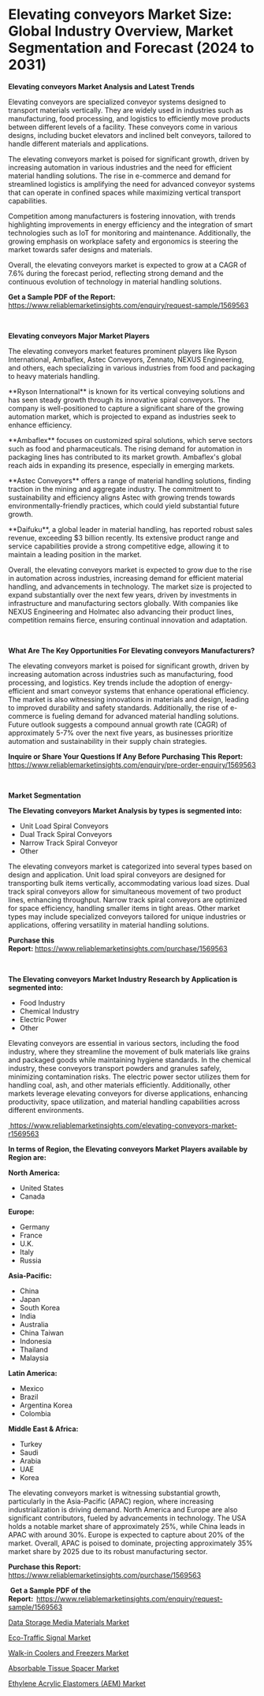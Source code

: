 <p><h1>Elevating conveyors Market Size: Global Industry Overview, Market Segmentation and Forecast (2024 to 2031)</h1></p><p><strong>Elevating conveyors Market Analysis and Latest Trends</strong></p>
<p><p>Elevating conveyors are specialized conveyor systems designed to transport materials vertically. They are widely used in industries such as manufacturing, food processing, and logistics to efficiently move products between different levels of a facility. These conveyors come in various designs, including bucket elevators and inclined belt conveyors, tailored to handle different materials and applications.</p><p>The elevating conveyors market is poised for significant growth, driven by increasing automation in various industries and the need for efficient material handling solutions. The rise in e-commerce and demand for streamlined logistics is amplifying the need for advanced conveyor systems that can operate in confined spaces while maximizing vertical transport capabilities. </p><p>Competition among manufacturers is fostering innovation, with trends highlighting improvements in energy efficiency and the integration of smart technologies such as IoT for monitoring and maintenance. Additionally, the growing emphasis on workplace safety and ergonomics is steering the market towards safer designs and materials.</p><p>Overall, the elevating conveyors market is expected to grow at a CAGR of 7.6% during the forecast period, reflecting strong demand and the continuous evolution of technology in material handling solutions.</p></p>
<p><strong>Get a Sample PDF of the Report:&nbsp;</strong> <a href="https://www.reliablemarketinsights.com/enquiry/request-sample/1569563?utm_campaign=1740&utm_medium=2&utm_source=Github&utm_content=ia&utm_term=14102024&utm_id=elevating-conveyors">https://www.reliablemarketinsights.com/enquiry/request-sample/1569563</a></p>
<p>&nbsp;</p>
<p><strong>Elevating conveyors Major Market Players</strong></p>
<p><p>The elevating conveyors market features prominent players like Ryson International, Ambaflex, Astec Conveyors, Zennato, NEXUS Engineering, and others, each specializing in various industries from food and packaging to heavy materials handling.</p><p>**Ryson International** is known for its vertical conveying solutions and has seen steady growth through its innovative spiral conveyors. The company is well-positioned to capture a significant share of the growing automation market, which is projected to expand as industries seek to enhance efficiency.</p><p>**Ambaflex** focuses on customized spiral solutions, which serve sectors such as food and pharmaceuticals. The rising demand for automation in packaging lines has contributed to its market growth. Ambaflex's global reach aids in expanding its presence, especially in emerging markets.</p><p>**Astec Conveyors** offers a range of material handling solutions, finding traction in the mining and aggregate industry. The commitment to sustainability and efficiency aligns Astec with growing trends towards environmentally-friendly practices, which could yield substantial future growth.</p><p>**Daifuku**, a global leader in material handling, has reported robust sales revenue, exceeding $3 billion recently. Its extensive product range and service capabilities provide a strong competitive edge, allowing it to maintain a leading position in the market.</p><p>Overall, the elevating conveyors market is expected to grow due to the rise in automation across industries, increasing demand for efficient material handling, and advancements in technology. The market size is projected to expand substantially over the next few years, driven by investments in infrastructure and manufacturing sectors globally. With companies like NEXUS Engineering and Holmatec also advancing their product lines, competition remains fierce, ensuring continual innovation and adaptation.</p></p>
<p>&nbsp;</p>
<p><strong>What Are The Key Opportunities For Elevating conveyors Manufacturers?</strong></p>
<p><p>The elevating conveyors market is poised for significant growth, driven by increasing automation across industries such as manufacturing, food processing, and logistics. Key trends include the adoption of energy-efficient and smart conveyor systems that enhance operational efficiency. The market is also witnessing innovations in materials and design, leading to improved durability and safety standards. Additionally, the rise of e-commerce is fueling demand for advanced material handling solutions. Future outlook suggests a compound annual growth rate (CAGR) of approximately 5-7% over the next five years, as businesses prioritize automation and sustainability in their supply chain strategies.</p></p>
<p><strong>Inquire or Share Your Questions If Any Before Purchasing This Report:</strong> <a href="https://www.reliablemarketinsights.com/enquiry/pre-order-enquiry/1569563?utm_campaign=1740&utm_medium=2&utm_source=Github&utm_content=ia&utm_term=14102024&utm_id=elevating-conveyors">https://www.reliablemarketinsights.com/enquiry/pre-order-enquiry/1569563</a></p>
<p>&nbsp;</p>
<p><strong>Market Segmentation</strong></p>
<p><strong>The Elevating conveyors Market Analysis by types is segmented into:</strong></p>
<p><ul><li>Unit Load Spiral Conveyors</li><li>Dual Track Spiral Conveyors</li><li>Narrow Track Spiral Conveyor</li><li>Other</li></ul></p>
<p><p>The elevating conveyors market is categorized into several types based on design and application. Unit load spiral conveyors are designed for transporting bulk items vertically, accommodating various load sizes. Dual track spiral conveyors allow for simultaneous movement of two product lines, enhancing throughput. Narrow track spiral conveyors are optimized for space efficiency, handling smaller items in tight areas. Other market types may include specialized conveyors tailored for unique industries or applications, offering versatility in material handling solutions.</p></p>
<p><strong>Purchase this Report:&nbsp;</strong><a href="https://www.reliablemarketinsights.com/purchase/1569563?utm_campaign=1740&utm_medium=2&utm_source=Github&utm_content=ia&utm_term=14102024&utm_id=elevating-conveyors">https://www.reliablemarketinsights.com/purchase/1569563</a></p>
<p>&nbsp;</p>
<p><strong>The Elevating conveyors Market Industry Research by Application is segmented into:</strong></p>
<p><ul><li>Food Industry</li><li>Chemical Industry</li><li>Electric Power</li><li>Other</li></ul></p>
<p><p>Elevating conveyors are essential in various sectors, including the food industry, where they streamline the movement of bulk materials like grains and packaged goods while maintaining hygiene standards. In the chemical industry, these conveyors transport powders and granules safely, minimizing contamination risks. The electric power sector utilizes them for handling coal, ash, and other materials efficiently. Additionally, other markets leverage elevating conveyors for diverse applications, enhancing productivity, space utilization, and material handling capabilities across different environments.</p></p>
<p><a href="https://www.reliablemarketinsights.com/elevating-conveyors-market-r1569563?utm_campaign=1740&utm_medium=2&utm_source=Github&utm_content=ia&utm_term=14102024&utm_id=elevating-conveyors">&nbsp;https://www.reliablemarketinsights.com/elevating-conveyors-market-r1569563</a></p>
<p><strong>In terms of Region, the Elevating conveyors Market Players available by Region are:</strong></p>
<p>
    <p> <strong> North America: </strong>
        <ul>
            <li>United States</li>
            <li>Canada</li>
        </ul>
        </p> 
    <p> <strong> Europe: </strong>
        <ul>
            <li>Germany</li>
            <li>France</li>
            <li>U.K.</li>
            <li>Italy</li>
            <li>Russia</li>
        </ul>
        </p> 
    <p> <strong> Asia-Pacific: </strong>
        <ul>
            <li>China</li>
            <li>Japan</li>
            <li>South Korea</li>
            <li>India</li>
            <li>Australia</li>
            <li>China Taiwan</li>
            <li>Indonesia</li>
            <li>Thailand</li>
            <li>Malaysia</li>
        </ul>
        </p> 
    <p> <strong> Latin America: </strong>
        <ul>
            <li>Mexico</li>
            <li>Brazil</li>
            <li>Argentina Korea</li>
            <li>Colombia</li>
        </ul>
        </p> 
    <p> <strong> Middle East & Africa: </strong>
        <ul>
            <li>Turkey</li>
            <li>Saudi</li>
            <li>Arabia</li>
            <li>UAE</li>
            <li>Korea</li>
        </ul>
    </p>
    </p>
<p><p>The elevating conveyors market is witnessing substantial growth, particularly in the Asia-Pacific (APAC) region, where increasing industrialization is driving demand. North America and Europe are also significant contributors, fueled by advancements in technology. The USA holds a notable market share of approximately 25%, while China leads in APAC with around 30%. Europe is expected to capture about 20% of the market. Overall, APAC is poised to dominate, projecting approximately 35% market share by 2025 due to its robust manufacturing sector.</p></p>
<p><strong>Purchase this Report: </strong><a href="https://www.reliablemarketinsights.com/purchase/1569563?utm_campaign=1740&utm_medium=2&utm_source=Github&utm_content=ia&utm_term=14102024&utm_id=elevating-conveyors">https://www.reliablemarketinsights.com/purchase/1569563</a></p>
<p>&nbsp;<strong>Get a Sample PDF of the Report:&nbsp;&nbsp;</strong><a href="https://www.reliablemarketinsights.com/enquiry/request-sample/1569563?utm_campaign=1740&utm_medium=2&utm_source=Github&utm_content=ia&utm_term=14102024&utm_id=elevating-conveyors">https://www.reliablemarketinsights.com/enquiry/request-sample/1569563</a></p>
<p><strong></strong></p>
<p><p><a href="https://www.linkedin.com/pulse/analyzing-global-data-storage-media-materials-market-growth-5aaxe?utm_campaign=1740&utm_medium=2&utm_source=Github&utm_content=ia&utm_term=14102024&utm_id=elevating-conveyors">Data Storage Media Materials Market</a></p><p><a href="https://www.linkedin.com/pulse/eco-traffic-signal-market-ecosystem-competitive-landscape-vcxpc?trk=public_post_embed_feed-article-content&utm_campaign=1740&utm_medium=2&utm_source=Github&utm_content=ia&utm_term=14102024&utm_id=elevating-conveyors">Eco-Traffic Signal Market</a></p><p><a href="https://www.linkedin.com/pulse/surfing-walk-in-coolers-freezers-wave-riding-market-currents-fpp8c?trk=public_post_embed_feed-article-content&utm_campaign=1740&utm_medium=2&utm_source=Github&utm_content=ia&utm_term=14102024&utm_id=elevating-conveyors">Walk-in Coolers and Freezers Market</a></p><p><a href="https://www.linkedin.com/pulse/strategic-roadmap-global-absorbable-tissue-spacer-market-insights-rcbwc?trk=public_post_embed_feed-article-content&utm_campaign=1740&utm_medium=2&utm_source=Github&utm_content=ia&utm_term=14102024&utm_id=elevating-conveyors">Absorbable Tissue Spacer Market</a></p><p><a href="https://www.linkedin.com/pulse/ethylene-acrylic-elastomers-aem-market-essentials-key-players-apnze?utm_campaign=1740&utm_medium=2&utm_source=Github&utm_content=ia&utm_term=14102024&utm_id=elevating-conveyors">Ethylene Acrylic Elastomers (AEM) Market</a></p></p>